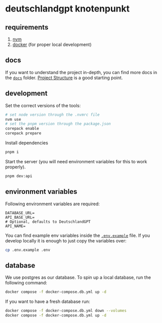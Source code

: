 # deutschlandgpt knotenpunkt

## requirements

1. [nvm](https://github.com/nvm-sh/nvm)
2. [docker](https://docs.docker.com/engine/install/) (for proper local development)

## docs

If you want to understand the project in-depth, you can find more docs in the [`docs`](./docs) folder.
[Project Structure](./docs/project-structure.md) is a good starting point.

## development

Set the correct versions of the tools:

```sh
# set node version through the .nvmrc file
nvm use
# set the pnpm version through the package.json
corepack enable
corepack prepare
```

Install dependencies

```sh
pnpm i
```

Start the server (you will need environment variables for this to work properly).

```sh
pnpm dev:api
```

## environment variables

Following environment variables are required:

```.env
DATABASE_URL=
API_BASE_URL=
# Optional, defaults to DeutschlandGPT
API_NAME=
```

You can find example env variables inside the [`.env.example`](./.env.example) file.
If you develop locally it is enough to just copy the variables over:

```sh
cp .env.example .env
```

## database

We use postgres as our database.
To spin up a local database, run the following command:

```sh
docker compose -f docker-compose.db.yml up -d
```

If you want to have a fresh database run:

```sh
docker compose -f docker-compose.db.yml down --volumes
docker compose -f docker-compose.db.yml up -d
```
